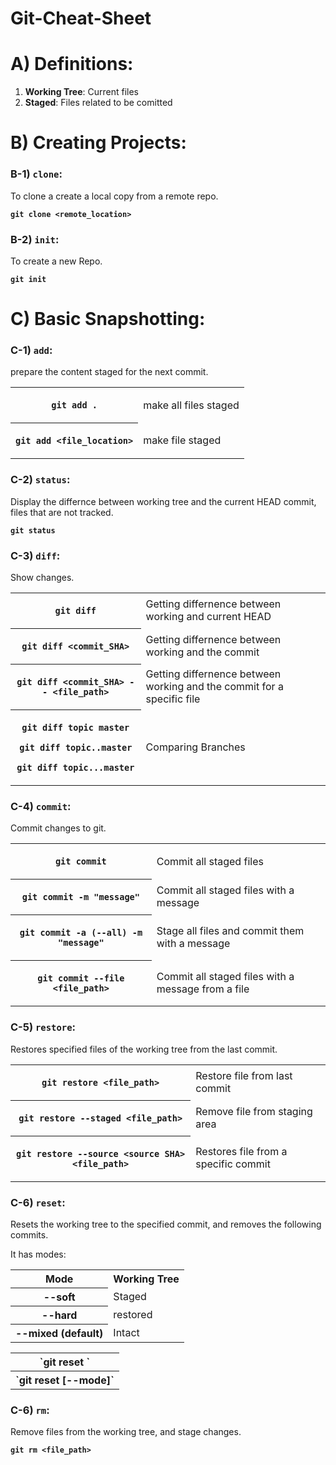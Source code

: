 # Git-Cheat-Sheet






# A) Definitions:

1. **Working Tree**: Current files
2. **Staged**: Files related to be comitted




# B) Creating Projects:


### B-1) `clone`:
To clone a create a local copy from a remote repo.

<b>

```
git clone <remote_location>
```
</b>


### B-2) `init`:
To create a new Repo.


<b>


```
git init
```
</b>







# C) Basic Snapshotting:


### C-1) `add`:

prepare the content staged for the next commit.


<table>
<tr>
<th>

`git add .`

</th>
<td>make all files staged</td>
</tr>
<tr>
<th>

`git add <file_location>`

</th>
<td>make file staged</td>
</tr>
</table>







### C-2) `status`:

Display the differnce between working tree and the current HEAD commit, files that are not tracked.


<b>

```
git status
```
</b>





### C-3) `diff`:



Show changes.




<table>
<tr>
<th>

`git diff`

</th>
<td>
Getting differnence between working and current HEAD
</td>
</tr>
<tr>
<th>

`git diff <commit_SHA>`

</th>
<td>
Getting differnence between working and the commit
</td>
</tr>
<tr>
<th>

`git diff <commit_SHA> -- <file_path>`

</th>
<td>
Getting differnence between working and the commit for a specific file
</td>
</tr>
<tr>
<th>

`git diff topic master`

`git diff topic..master`

`git diff topic...master`


</th>
<td>
Comparing Branches
</td>
</tr>
</table>







### C-4) `commit`:




Commit changes to git.




<table>
<tr>
<th>

`git commit`

</th>
<td>
Commit all staged files
</td>
</tr>
<tr>
<th>

`git commit -m "message"`

</th>
<td>
Commit all staged files with a message
</td>
</tr>
<tr>
<th>

`git commit -a (--all) -m "message"`

</th>
<td>
Stage all files and commit them with a message
</td>
</tr>
<tr>
<th>

`git commit --file <file_path>`



</th>
<td>
Commit all staged files with a message from a file
</td>
</tr>
</table>










### C-5) `restore`:

Restores specified files of the working tree from the last commit.






<table>
<tr>
<th>

`git restore <file_path>`

</th>
<td>
Restore file from last commit
</td>
</tr>
<tr>
<th>

`git restore --staged <file_path>`

</th>
<td>
Remove file from staging area
</td>
</tr>
<tr>
<th>

`git restore --source <source SHA> <file_path>`

</th>
<td>
Restores file from a specific commit
</td>
</tr>
</table>












### C-6) `reset`:

Resets the working tree to the specified commit, and removes the following commits.  

It has modes:





<table>


<tr>
<th>Mode</th>
<th>Working Tree</th>
</tr>

<tr>
<th>--soft</th>
<td>Staged</td>
</tr>

<tr>
<th>--hard</th>
<td>restored</td>
</tr>


<tr>
<th>--mixed (default)</th>
<td>Intact</td>
</tr>

</table>










<table>

<tr>
<th>
`git reset <commit_SHA>`
</th>
</tr>



<tr>
<th>
`git reset <commit_SHA> [--mode]`
</th>
</tr>
</table>













### C-6) `rm`:

Remove files from the working tree, and stage changes.


**`git rm <file_path>`**





